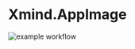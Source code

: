 # Xmind.AppImage

![example workflow](https://github.com/nx-appbuild-hub/Xmind.AppImage//actions/workflows/makefile.yml/badge.svg)
